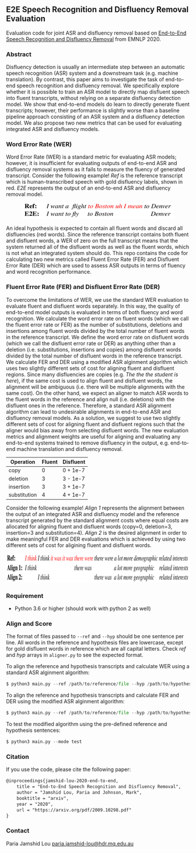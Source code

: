 ## E2E Speech Recognition and Disfluency Removal Evaluation

Evaluation code for joint ASR and disfluency removal based on [End-to-End Speech Recognition and Disfluency Removal](https://arxiv.org/pdf/2009.10298.pdf) from EMNLP 2020.

### Abstract

Disfluency detection is usually an intermediate step between an automatic speech recognition (ASR) system and a downstream task (e.g. machine translation). By contrast, this paper aims to investigate the task of end-to-end speech recognition and disfluency removal. We specifically explore whether it is possible to train an ASR model to directly map disfluent speech into fluent transcripts, without relying on a separate disfluency detection model. We show that end-to-end models do learn to directly generate fluent transcripts; however, their performance is slightly worse than a baseline pipeline approach consisting of an ASR system and a disfluency detection model. We also propose two new metrics that can be used for evaluating integrated ASR and disfluency models. 

### Word Error Rate (WER)

Word Error Rate (WER) is a standard metric for evaluating ASR models; however, it is insufficient for evaluating outputs of end-to-end ASR and disfluency removal systems as it fails to measure the fluency of generated transcript. Consider the following example! *Ref* is the reference transcript which is human-transcribed speech with gold disfluency labels, shown in red. *E2E* represents the output of an end-to-end ASR and disfluency removal model. 
 
 <p align="center">
  <img src="img/wer.png" width=420 height=45>
</p> 

An ideal hypothesis is expected to contain all fluent words and discard all disfluencies (red words). Since the reference transcript contains both fluent and disfluent words, a WER of zero on the full transcript means that the system returned all of the disfluent words as well as the fluent words, which is not what an integrated system should do. This repo contains the code for calculating two new metrics called Fluent Error Rate (FER) and Disfluent Error Rate (DER) which are used to assess ASR outputs in terms of fluency and word recognition performance. 

### Fluent Error Rate (FER) and Disfluent Error Rate (DER) 

To overcome the limitations of WER, we use the standard WER evaluation to evaluate fluent and disfluent words separately. In this way, the quality of end-to-end model outputs is evaluated in terms of both fluency and word recognition. We calculate the word error rate on fluent words (which we call the fluent error rate or FER) as the number of substitutions, deletions and insertions among fluent words divided by the total number of fluent words in the reference transcript. We define the word error rate on disfluent words (which we call the disfluent error rate or DER) as anything other than a deletion (i.e. substitutions, insertions and copies) among disfluent words divided by the total number of disfluent words in the reference transcript. We calculate FER and DER using a modified ASR alginment algorithm which uses two slightly different sets of cost for aligning fluent and disfluent regions. Since many disfluencies are copies (e.g. *The the the student is here*), if the same cost is used to align fluent and disfluent words, the alignment will be ambiguous (i.e. there will be multiple alignments with the same cost). On the other hand, we expect an aligner to match ASR words to the fluent words in the reference and align null (i.e. deletions) with the disfluent ones in the reference. Therefore, a standard ASR alignment algorithm can lead to undesirable alignments in end-to-end ASR and disfluency removal models. As a solution, we suggest to use two slightly different sets of cost for aligning fluent and disfluent regions such that the aligner would bias away from selecting disfluent words. The new evaluation metrics and alignment weights are useful for aligning and evaluating any end-to-end systems trained to remove disfluency in the output, e.g. end-to-end machine translation and disfluency removal.
 
 <center>
 
 Operation | Fluent | Disfluent
 --- | --- | ---
 copy | 0 | 0 + 1e-7
 deletion | 3 | 3 - 1e-7
 insertion | 3 | 3 + 1e-7
 substitution | 4 | 4 + 1e-7  
 
</center>
 
Consider the following example! *Align 1* represents the alignment between the output of an integrated ASR and disfluency model and the reference transcript generated by the standard alignment costs where equal costs are allocated for aligning fluent and disfluent words (copy=0, deletion=3, insertion=3 and substitution=4). *Align 2* is the desired alignment in order to make meaningful FER and DER evaluations which is achieved by using two different sets of cost for aligining fluent and disfluent words.
 
 <p align="center">
  <img src="img/align.png" width=650 height=80>
</p>

### Requirement 

- Python 3.6 or higher (should work with python 2 as well)

### Align and Score

The format of files passed to `--ref` and `--hyp` should be one sentence per line. All words in the reference and hypothesis files are lowercase, except for gold disfluent words in reference which are all capital letters. Check *ref* and *hyp* arrays in `aligner.py` to see the expected format.

To align the reference and hypothesis transcripts and calculate WER using a standard ASR alginment algorithm:
```py
$ python3 main.py --ref /path/to/reference/file --hyp /path/to/hypothesis/file --mode s_align --result-path /to/save/aligments/and/scores
```
To align the reference and hypothesis transcripts and calculate FER and DER using the modified ASR alginment algorithm:
```py
$ python3 main.py --ref /path/to/reference/file --hyp /path/to/hypothesis/file --mode m_align --result-path /to/save/aligments/and/scores
```

To test the modified algorithm using the pre-defined reference and hypothesis sentences:

```py
$ python3 main.py --mode test
```

### Citation

If you use the code, please cite the following paper:
```
@inproceedings{jamshid-lou-2020-end-to-end,
    title = "End-to-End Speech Recognition and Disfluency Removal",
    author = "Jamshid Lou, Paria and Johnson, Mark",
    booktitle = "arxiv",
    year = "2020",
    url = "https://arxiv.org/pdf/2009.10298.pdf"
}
```

### Contact

Paria Jamshid Lou <paria.jamshid-lou@hdr.mq.edu.au>
